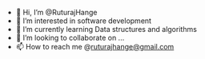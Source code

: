 - 👋 Hi, I’m @RuturajHange
- 👀 I’m interested in software development
- 🌱 I’m currently learning Data structures and algorithms
- 💞️ I’m looking to collaborate on ...
- 📫 How to reach me @ruturajhange@gmail.com

<!---
Ruturaj67/Ruturaj67 is a ✨ special ✨ repository because its `README.md` (this file) appears on your GitHub profile.
You can click the Preview link to take a look at your changes.
--->

